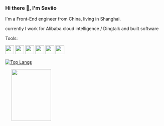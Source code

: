 ### Hi there 👋, I'm Saviio

I'm a Front-End engineer from China, living in Shanghai. 

currently I work for Alibaba cloud intelligence / Dingtalk and built software

Tools:

<img height="20" src="https://img.shields.io/badge/Node.js-339933?style=for-the-badge&logo=nodedotjs&logoColor=white"  style="height: 28px"></span>
<img height="20" src="https://img.shields.io/badge/Redux-593D88?style=for-the-badge&logo=redux&logoColor=white"  style="height: 28px"></span>
<img height="20" src="https://img.shields.io/badge/React-20232A?style=for-the-badge&logo=react&logoColor=61DAFB"  style="height: 28px"></span>
<img height="20" src="https://img.shields.io/badge/Vue.js-35495E?style=for-the-badge&logo=vuedotjs&logoColor=4FC08"  style="height: 28px"></span>
<img height="20" src="https://img.shields.io/badge/Webpack-02303A?style=for-the-badge&logo=Webpack&logoColor=white" style="height: 28px"></span>
<img height="20" src="https://img.shields.io/badge/Hasura-1B1F23?style=for-the-badge&logo=hasura&logoColor=ffffff"  style="height: 28px"></span>

[![Top Langs](https://saviio-github-readme-stats-saviio-fx.vercel.app/api/top-langs/?username=Saviio&exclude_repo=saviio.github.io,,undraw,React-Easy-datepicker,Fermi-UI,Petrel.UI&langs_count=6&layout=compact&hide=JavaScript,CSS&theme=dark)](https://github.com/anuraghazra/github-readme-stats)

  <img  src="https://saviio-github-readme-stats-saviio-fx.vercel.app/api/wakatime?username=SaviioFx&layout=compact&theme=dark"  style="max-width: 100%;width: 50%;height: 165px;margin-left: 20px">


<!--
**Saviio/Saviio** is a ✨ _special_ ✨ repository because its `README.md` (this file) appears on your GitHub profile.
[![Top Langs](https://github-readme-stats.vercel.app/api/top-langs/?username=Saviio&layout=compact&count_private=true)](https://github.com/anuraghazra/github-readme-stats)

[![GitHub stats](https://github-readme-stats.vercel.app/api?username=Saviio&count_private=true)](https://github.com/anuraghazra/github-readme-stats)

Here are some ideas to get you started:

- 🔭 I’m currently working on ...
- 🌱 I’m currently learning ...
- 👯 I’m looking to collaborate on ...
- 🤔 I’m looking for help with ...
- 📫 How to reach me: ...
- 😄 Pronouns: ...
- ⚡ Fun fact: ...
-->

